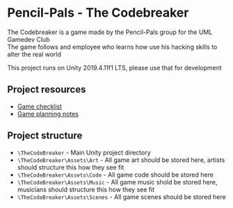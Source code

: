 # Pencil-Pals - The Codebreaker

The Codebreaker is a game made by the Pencil-Pals group for the UML Gamedev Club  
The game follows and employee who learns how use his hacking skills to alter the real world  

This project runs on Unity 2019.4.11f1 LTS, please use that for development

## Project resources

* [Game checklist](https://docs.google.com/spreadsheets/d/1yzcftrrkPw7x2-vCO00VjBYObrHHJSh8wSQ5-udvD6I/edit#gid=0)
* [Game planning notes](https://docs.google.com/document/d/1byhqU2yZ5ayWg28Szctpt3EgeBYUN4x-UIm_tSLYh60/edit)

## Project structure

* `\TheCodeBreaker` - Main Unity project directory
* `\TheCodeBreaker\Assets\Art` - All game art should be stored here, artists should structure this how they see fit
* `\TheCodeBreaker\Assets\Code` - All game code should be stored here
* `\TheCodeBreaker\Assets\Music` - All game music shold be stored here, musicians should structure this how they see fit
* `\TheCodeBreaker\Assets\Scenes` - All game scenes should be stored here
